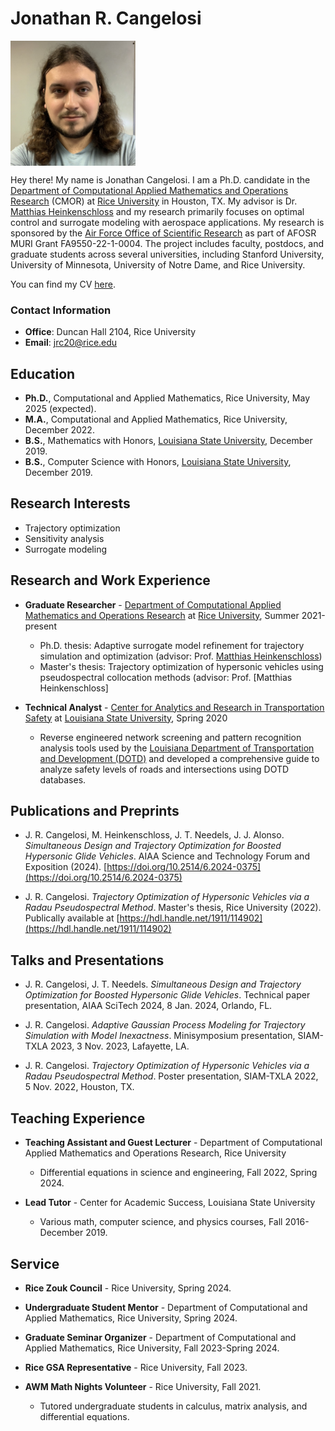 # Jonathan R. Cangelosi 
<img align="center" width="200" height="200" src="photo.jpg">

Hey there! My name is Jonathan Cangelosi. I am a Ph.D. candidate in the
[Department of Computational Applied Mathematics and Operations Research](https://cmor.rice.edu/) (CMOR) at 
[Rice University](https://www.rice.edu/) in Houston, TX. My 
advisor is Dr. [Matthias Heinkenschloss](https://www.caam.rice.edu/~heinken/)
and my research primarily focuses on optimal control and surrogate modeling with aerospace applications.
My research is sponsored by the 
[Air Force Office of Scientific Research](https://www.afrl.af.mil/AFOSR/) as part of AFOSR MURI Grant FA9550-22-1-0004. The project includes faculty, postdocs, and graduate students across several universities, including Stanford University, University of Minnesota, University of Notre Dame, and Rice University.

You can find my CV [here](CV.pdf).

### Contact Information 
- **Office**: Duncan Hall 2104, Rice University
- **Email**: jrc20@rice.edu

## Education 
- **Ph.D.**, Computational and Applied Mathematics, Rice University, May 2025 (expected).
- **M.A.**, Computational and Applied Mathematics, Rice University, December 2022.
- **B.S.**, Mathematics with Honors, [Louisiana State University](https://www.math.lsu.edu/), December 2019.
- **B.S.**, Computer Science with Honors, [Louisiana State University](https://www.lsu.edu/eng/cse/), December 2019.

## Research Interests
- Trajectory optimization
- Sensitivity analysis
- Surrogate modeling

## Research and Work Experience
- **Graduate Researcher** - [Department of Computational Applied Mathematics and Operations Research](https://cmor.rice.edu/) at [Rice University](https://www.rice.edu/), Summer 2021-present
  - Ph.D. thesis: Adaptive surrogate model refinement for trajectory simulation and optimization (advisor: Prof. [Matthias Heinkenschloss](https://www.caam.rice.edu/~heinken/))
  - Master's thesis: Trajectory optimization of hypersonic vehicles using pseudospectral collocation methods (advisor: Prof. [Matthias Heinkenschloss]

- **Technical Analyst** - [Center for Analytics and Research in Transportation Safety](https://carts.lsu.edu/home) at [Louisiana State University](https://www.lsu.edu), Spring 2020
  - Reverse engineered network screening and pattern recognition analysis tools used by the [Louisiana Department of Transportation and Development (DOTD)](http://www.dotd.la.gov/Pages/default.aspx) and developed a comprehensive guide to analyze safety levels of roads and intersections using DOTD databases.

## Publications and Preprints
- J. R. Cangelosi, M. Heinkenschloss, J. T. Needels, J. J. Alonso. _Simultaneous Design and Trajectory Optimization for Boosted Hypersonic Glide Vehicles_. AIAA Science and Technology Forum and Exposition (2024). [https://doi.org/10.2514/6.2024-0375](https://doi.org/10.2514/6.2024-0375)

- J. R. Cangelosi. _Trajectory Optimization of Hypersonic Vehicles via a Radau Pseudospectral Method_. Master's thesis, Rice University (2022). Publically available at [https://hdl.handle.net/1911/114902](https://hdl.handle.net/1911/114902)

## Talks and Presentations
- J. R. Cangelosi, J. T. Needels. _Simultaneous Design and Trajectory Optimization for Boosted Hypersonic Glide Vehicles_. Technical paper presentation, AIAA SciTech 2024, 8 Jan. 2024, Orlando, FL.

- J. R. Cangelosi. _Adaptive Gaussian Process Modeling for Trajectory Simulation with Model Inexactness_. Minisymposium presentation, SIAM-TXLA 2023, 3 Nov. 2023, Lafayette, LA.

- J. R. Cangelosi. _Trajectory Optimization of Hypersonic Vehicles via a Radau Pseudospectral Method_. Poster presentation, SIAM-TXLA 2022, 5 Nov. 2022, Houston, TX.

## Teaching Experience
- **Teaching Assistant and Guest Lecturer** - Department of Computational Applied Mathematics and Operations Research, Rice University
  - Differential equations in science and engineering, Fall 2022, Spring 2024.
 
- **Lead Tutor** - Center for Academic Success, Louisiana State University
  - Various math, computer science, and physics courses, Fall 2016-December 2019.

## Service
- **Rice Zouk Council** - Rice University, Spring 2024.

- **Undergraduate Student Mentor** - Department of Computational and Applied Mathematics, Rice University, Spring 2024.

- **Graduate Seminar Organizer** - Department of Computational and Applied Mathematics, Rice University, Fall 2023-Spring 2024.

- **Rice GSA Representative** - Rice University, Fall 2023.

- **AWM Math Nights Volunteer** - Rice University, Fall 2021.
  - Tutored undergraduate students in calculus, matrix analysis, and differential equations.




